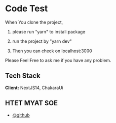 
# Code Test

When You clone the project,

1. please run "yarn" to install package
2. run the project by "yarn dev"

4. Then you can check on localhost:3000

Please Feel Free to ask me if you have any problem.




## Tech Stack

**Client:** NextJS14, ChakaraUi



## HTET MYAT SOE

- [@github](https://www.github.com/hms-19)

